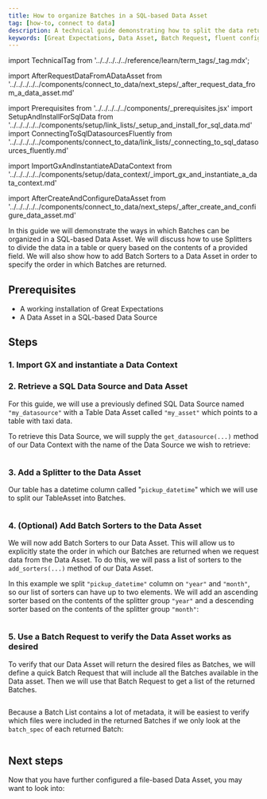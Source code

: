 ```yaml
---
title: How to organize Batches in a SQL-based Data Asset
tag: [how-to, connect to data]
description: A technical guide demonstrating how to split the data returned by a SQL Data Asset into multiple Batches and explicitly sort those Batches.
keywords: [Great Expectations, Data Asset, Batch Request, fluent configuration method, SQL]
---
```


import TechnicalTag from '../../../../../reference/learn/term_tags/_tag.mdx';

import AfterRequestDataFromADataAsset from '../../../../../components/connect_to_data/next_steps/_after_request_data_from_a_data_asset.md'

<!-- ## Introduction -->

<!-- ## Prerequisites -->
import Prerequisites from '../../../../../components/_prerequisites.jsx'
import SetupAndInstallForSqlData from '../../../../../components/setup/link_lists/_setup_and_install_for_sql_data.md'
import ConnectingToSqlDatasourcesFluently from '../../../../../components/connect_to_data/link_lists/_connecting_to_sql_datasources_fluently.md'

<!-- ### Import GX and instantiate a Data Context -->
import ImportGxAndInstantiateADataContext from '../../../../../components/setup/data_context/_import_gx_and_instantiate_a_data_context.md'

<!-- ## Next steps -->
import AfterCreateAndConfigureDataAsset from '../../../../../components/connect_to_data/next_steps/_after_create_and_configure_data_asset.md'

In this guide we will demonstrate the ways in which Batches can be organized in a SQL-based Data Asset.  We will discuss how to use Splitters to divide the data in a table or query based on the contents of a provided field.  We will also show how to add Batch Sorters to a Data Asset in order to specify the order in which Batches are returned.

## Prerequisites

<Prerequisites>

- A working installation of Great Expectations
- A Data Asset in a SQL-based Data Source

</Prerequisites>


<!-- TODO <details>
<summary>

### If you still need to set up and install GX...

</summary>

Please reference the appropriate one of these guides:

<SetupAndInstallForSqlData />

</details>

<details>
<summary>

### If you still need to connect a Data Source to a SQL database...

</summary>

Please reference the appropriate one of these guides:

<ConnectingToSqlDatasourcesFluently />

</details>
-->

## Steps

### 1. Import GX and instantiate a Data Context

<ImportGxAndInstantiateADataContext />

### 2. Retrieve a SQL Data Source and Data Asset

For this guide, we will use a previously defined SQL Data Source named `"my_datasource"` with a Table Data Asset called `"my_asset"` which points to a table with taxi data. 

To retrieve this Data Source, we will supply the `get_datasource(...)` method of our Data Context with the name of the Data Source we wish to retrieve:

```python name="docs/docusaurus/docs/snippets/organize_batches_in_sqlite_datasource.py my_datasource"
```

### 3. Add a Splitter to the Data Asset

Our table has a datetime column called "`pickup_datetime`" which we will use to split our TableAsset into Batches.

```python name="docs/docusaurus/docs/snippets/organize_batches_in_sqlite_datasource.py add_splitter_year_and_month"
```

### 4. (Optional) Add Batch Sorters to the Data Asset

We will now add Batch Sorters to our Data Asset.  This will allow us to explicitly state the order in which our Batches are returned when we request data from the Data Asset.  To do this, we will pass a list of sorters to the `add_sorters(...)` method of our Data Asset.

In this example we split `"pickup_datetime"` column on `"year"` and `"month"`, so our list of sorters can have up to two elements.  We will add an ascending sorter based on the contents of the splitter group `"year"` and a descending sorter based on the contents of the splitter group `"month"`:

```python name="docs/docusaurus/docs/snippets/organize_batches_in_sqlite_datasource.py add_sorters"
```

### 5. Use a Batch Request to verify the Data Asset works as desired

To verify that our Data Asset will return the desired files as Batches, we will define a quick Batch Request that will include all the Batches available in the Data asset.  Then we will use that Batch Request to get a list of the returned Batches.

```python name="docs/docusaurus/docs/snippets/organize_batches_in_sqlite_datasource.py my_batch_list"
```

Because a Batch List contains a lot of metadata, it will be easiest to verify which files were included in the returned Batches if we only look at the `batch_spec` of each returned Batch:

```python name="docs/docusaurus/docs/snippets/organize_batches_in_sqlite_datasource.py print_batch_spec"
```

## Next steps

Now that you have further configured a file-based Data Asset, you may want to look into:

<AfterRequestDataFromADataAsset />